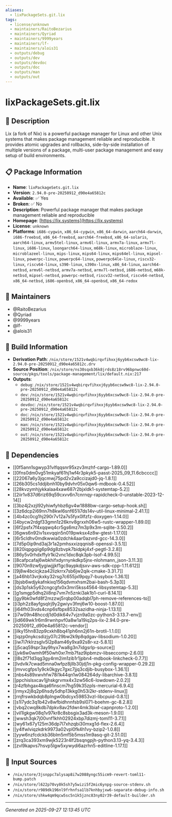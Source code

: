 ```yaml
---
aliases:
  - lixPackageSets.git.lix
tags:
  - license/unknown
  - maintainers/RaitoBezarius
  - maintainers/Qyriad
  - maintainers/9999years
  - maintainers/lf-
  - maintainers/alois31
  - outputs/debug
  - outputs/dev
  - outputs/devdoc
  - outputs/doc
  - outputs/man
  - outputs/out
---
```


# lixPackageSets.git.lix

## 📝 Description

Lix (a fork of Nix) is a powerful package manager for Linux and other Unix systems that
makes package management reliable and reproducible. It provides atomic
upgrades and rollbacks, side-by-side installation of multiple versions of
a package, multi-user package management and easy setup of build
environments.


## 📋 Package Information

- **Name**: `lixPackageSets.git.lix`
- **Version**: `2.94.0-pre-20250912_d90e4a65812c`
- **Available**: ✅ Yes
- **Broken**: ✅ No
- **Description**: Powerful package manager that makes package management reliable and reproducible
- **Homepage**: [https://lix.systems](https://lix.systems)
- **License**: `unknown`
- **Platforms**: `i686-cygwin`, `x86_64-cygwin`, `x86_64-darwin`, `aarch64-darwin`, `i686-freebsd`, `x86_64-freebsd`, `aarch64-freebsd`, `x86_64-solaris`, `aarch64-linux`, `armv5tel-linux`, `armv6l-linux`, `armv7a-linux`, `armv7l-linux`, `i686-linux`, `loongarch64-linux`, `m68k-linux`, `microblaze-linux`, `microblazeel-linux`, `mips-linux`, `mips64-linux`, `mips64el-linux`, `mipsel-linux`, `powerpc-linux`, `powerpc64-linux`, `powerpc64le-linux`, `riscv32-linux`, `riscv64-linux`, `s390-linux`, `s390x-linux`, `x86_64-linux`, `aarch64-netbsd`, `armv6l-netbsd`, `armv7a-netbsd`, `armv7l-netbsd`, `i686-netbsd`, `m68k-netbsd`, `mipsel-netbsd`, `powerpc-netbsd`, `riscv32-netbsd`, `riscv64-netbsd`, `x86_64-netbsd`, `i686-openbsd`, `x86_64-openbsd`, `x86_64-redox`
## 👥 Maintainers

- @RaitoBezarius
- @Qyriad
- @9999years
- @lf-
- @alois31


## 🔧 Build Information

- **Derivation Path**: `/nix/store/1521v4wqbirqvfihxxj6yyb6xcsw9wc8-lix-2.94.0-pre-20250912_d90e4a65812c.drv`
- **Source Position**: `/nix/store/ns30sqxb36k8jrds8z18rv96bpnwc60d-source/pkgs/tools/package-management/lix/default.nix:217`
- **Outputs**:
  - `debug`:  `/nix/store/1521v4wqbirqvfihxxj6yyb6xcsw9wc8-lix-2.94.0-pre-20250912_d90e4a65812c`
  - `dev`:  `/nix/store/1521v4wqbirqvfihxxj6yyb6xcsw9wc8-lix-2.94.0-pre-20250912_d90e4a65812c`
  - `devdoc`:  `/nix/store/1521v4wqbirqvfihxxj6yyb6xcsw9wc8-lix-2.94.0-pre-20250912_d90e4a65812c`
  - `doc`:  `/nix/store/1521v4wqbirqvfihxxj6yyb6xcsw9wc8-lix-2.94.0-pre-20250912_d90e4a65812c`
  - `man`:  `/nix/store/1521v4wqbirqvfihxxj6yyb6xcsw9wc8-lix-2.94.0-pre-20250912_d90e4a65812c`
  - `out`:  `/nix/store/1521v4wqbirqvfihxxj6yyb6xcsw9wc8-lix-2.94.0-pre-20250912_d90e4a65812c`

## 🔗 Dependencies

- [[0f5ann1sgwyp31vlfqqsnr95xzv3mzhf-cargo-1.89.0]]
- [[0fns0dm0vg51mkyaf61hj1wf4r3pkyk5-passt-2025_09_11.6cbcccc]]
- [[22067a6y3jqcmwj75pd2v2a9ccizajd0-jq-1.8.1]]
- [[26b305cs1ddjibnh10by9dvhr05x0qw6-mdbook-0.4.52]]
- [[28kvzymhjykkalaa4xaw687r2bjxldk1-systemtap-5.2]]
- [[2iir1v837d6riz69q59cxvv6n7cnrnqy-rapidcheck-0-unstable-2023-12-14]]
- [[3bz4j2xzjl92yhiwfyhbz6gv4w1888bw-cargo-setup-hook.sh]]
- [[3z6dcp2i69nn7h8kwl6snf651i7ds14v-util-linux-minimal-2.41.1]]
- [[4b4zc0cg1hj290r7v12a7s5fyx0lfzfz-doxygen-1.14.0]]
- [[4bycw2rdgf33gmn1z26knv8grxxh06w5-rustc-wrapper-1.89.0]]
- [[6f2psfx7f4xqqwq4cr5gs6mz7m3p9x3m-sqlite-3.50.2]]
- [[6gws6n92iv1sxvqqin5n019pwksx4z8w-gtest-1.17.0]]
- [[6r5cldhv0mdkwwia0zdchk4aar0azvrd-gcc-14.3.0]]
- [[7d5p0ip9nd3aj3r1a2pmhsxxizqqnis8-openssl-3.5.1]]
- [[820iqpgqiig6p9dg8zbvpk7bidpkj4xf-pegtl-3.2.8]]
- [[86y5v0rhdxffylr1ki2vnc1dxc8qk3pb-lsof-4.99.5]]
- [[8cafpcafaj6wbkhifxdyrnynkdkp5jnx-nlohmann_json-3.11.3]]
- [[9070n9zwfjygiwjjjkf1gc9aypkdjsxv-aws-sdk-cpp-1.11.612]]
- [[9j8w4bcicjkza42lizkrrx7sb6jw2qik-cmake-3.31.7]]
- [[a46hb13vrjkxky32rsg7c655jxl9pqy7-busybox-1.36.1]]
- [[bjsb6wdjykafnkixq156qdvmxhsm2bai-bash-5.3p3]]
- [[ds3p1sk5y62cngcgfx0x3mri5kss4564-libsystemtap-5.3]]
- [[g1smgp5dhq2ii8np7vm7n5znki3ak1b1-curl-8.14.1]]
- [[gy9bk0wfd8f2mzzwj5rqbp00adqbl7ph-remove-references-to]]
- [[i3ph2z8ayfgsqlrj9y2gwiyv3fmj6w10-boost-1.87.0]]
- [[i64fh03ivds4cnp6sfbpx8532sazidha-ninja-1.13.1]]
- [[i7w09n48hccdj1d0dik64v7vjzn9a0zc-python3-3.13.7-env]]
- [[id669wk1r6m9rwnhpvf0a8w1a19iq2ps-lix-2.94.0-pre-20250912_d90e4a65812c-vendor]]
- [[ilky15hn83zp9cxkh8bq41ph6nn2j61n-brotli-1.1.0]]
- [[iqzp0nykcsdizjy07c29bw2k9p8qdgav-libsodium-1.0.20]]
- [[iw7i7rklrzsglv5l2p8am46y9xa92s8r-xz-5.8.1]]
- [[j5caq59spr3ay9hyx7wa8g3n7idgsrlp-source]]
- [[jvk6w0wmh9f50wh0xr7mb7faz9ipbmzv-libseccomp-2.6.0]]
- [[l8s2f71d3qg3gy4rm2im1zib1r1jpbn4-mdbook-linkcheck-0.7.7]]
- [[lvdvlk7cwad5mna0wfpz8jllb30jdj1n-pkg-config-wrapper-0.29.2]]
- [[mvvcgfps1y9ck0kgyc7gxc7jjq3cdjib-busybox-1.36.1]]
- [[nbs4s89xwvhfw78i1k44qn1w084264dy-libarchive-3.8.1]]
- [[ppchislsxcav1jjhskgrvmx4x3zw56c6-lowdown-2.0.2]]
- [[r4zfbhgax4kqa6finscm7hg59k35zpls-mercurial-6.9.4]]
- [[rmyx2j8q2p6hsdy5dhp13kkg0h53i2kr-stdenv-linux]]
- [[rnjfrswkbdqb8plngw0bdcyx59853vzl-libcpuid-0.8.1]]
- [[s1l7ydc3q1b42v8wfbidhnnfsb9sl071-boehm-gc-8.2.8]]
- [[vbq2cwq8kdb7dpkv8av2fdwr4mk3biaf-capnproto-1.2.0]]
- [[vil1lgkgw08q1v97kr8c8sbsgix3ad3k-meson-1.9.0]]
- [[wwsh3qk7j00vnf1khh02924xbp7dizmj-toml11-3.7.1]]
- [[wy61x67y125m36dp7l7xhzqbi30mxg1d-flex-2.6.4]]
- [[y4lfwlviqzkdrk9973a02vpl0fk4h1vy-bzip2-1.0.8]]
- [[yyw6nzfcdckb36blm5mf5b5mss1m9asq-git-2.51.0]]
- [[zrq3ca393xm9wjk5223r4lf2bsqngpjh-python3.13-yq-3.4.3]]
- [[zvl9kapvs7hsvp5lgw5xywydi6azrhn5-editline-1.17.1]]

## 📁 Input Sources

- `/nix/store/3jsnppc7alysap8i7w2088yngc55icm9-revert-toml11-bump.patch`
- `/nix/store/l622p70vy8k5sh7y5wizi5f2mic6ynpg-source-stdenv.sh`
- `/nix/store/r989dk196nl9frhnfsa1lb7knhbyjxw6-separate-debug-info.sh`
- `/nix/store/shkw4qm9qcw5sc5n1k5jznc83ny02r39-default-builder.sh`

---
*Generated on 2025-09-27 12:13:45 UTC*

